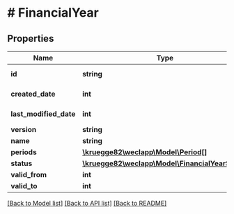 # # FinancialYear

## Properties

Name | Type | Description | Notes
------------ | ------------- | ------------- | -------------
**id** | **string** |  | [optional] [readonly]
**created_date** | **int** |  | [optional] [readonly]
**last_modified_date** | **int** |  | [optional] [readonly]
**version** | **string** |  | [optional]
**name** | **string** |  | [optional]
**periods** | [**\kruegge82\weclapp\Model\Period[]**](Period.md) |  | [optional]
**status** | [**\kruegge82\weclapp\Model\FinancialYearStatus**](FinancialYearStatus.md) |  | [optional]
**valid_from** | **int** |  | [optional]
**valid_to** | **int** |  | [optional]

[[Back to Model list]](../../README.md#models) [[Back to API list]](../../README.md#endpoints) [[Back to README]](../../README.md)
